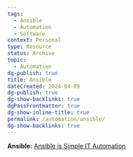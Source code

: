 ```yaml
---
tags:
  - Ansible
  - Automation
  - Software
context: Personal
type: Resource
status: Archive
topic:
  - Automation
dg-publish: true
title: Ansible
dateCreated: 2024-04-09
dg-publish: true
dg-show-backlinks: true
dgPassFrontmatter: true
dg-show-inline-title: true
permalink: /automation/ansible/
dg-show-backlinks: true
---
```


**Ansible:**
[Ansible is Simple IT Automation](https://www.ansible.com/)